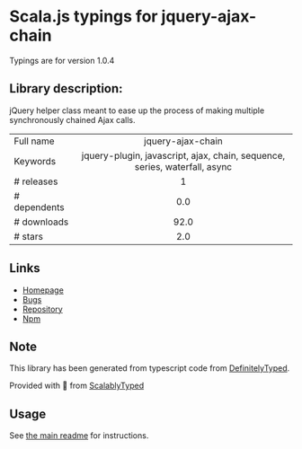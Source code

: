 
# Scala.js typings for jquery-ajax-chain

Typings are for version 1.0.4

## Library description:
jQuery helper class meant to ease up the process of making multiple synchronously chained Ajax calls.

|                    |                 |
| ------------------ | :-------------: |
| Full name          | jquery-ajax-chain |
| Keywords           | jquery-plugin, javascript, ajax, chain, sequence, series, waterfall, async |
| # releases         | 1 |
| # dependents       | 0.0 |
| # downloads        | 92.0 |
| # stars            | 2.0 |

## Links
- [Homepage](https://github.com/humana-fragilitas)
- [Bugs](https://github.com/humana-fragilitas/jQuery-Ajax-Chain/issues)
- [Repository](https://github.com/humana-fragilitas/jQuery-Ajax-Chain)
- [Npm](https://www.npmjs.com/package/jquery-ajax-chain)
    


## Note
This library has been generated from typescript code from [DefinitelyTyped](https://definitelytyped.org).

Provided with :purple_heart: from [ScalablyTyped](https://github.com/oyvindberg/ScalablyTyped)

## Usage
See [the main readme](../../readme.md) for instructions.


